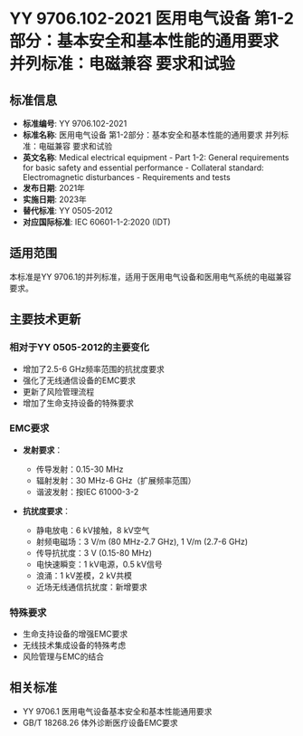 # YY 9706.102-2021 医用电气设备 第1-2部分：基本安全和基本性能的通用要求 并列标准：电磁兼容 要求和试验

## 标准信息
- **标准编号**: YY 9706.102-2021
- **标准名称**: 医用电气设备 第1-2部分：基本安全和基本性能的通用要求 并列标准：电磁兼容 要求和试验
- **英文名称**: Medical electrical equipment - Part 1-2: General requirements for basic safety and essential performance - Collateral standard: Electromagnetic disturbances - Requirements and tests
- **发布日期**: 2021年
- **实施日期**: 2023年
- **替代标准**: YY 0505-2012
- **对应国际标准**: IEC 60601-1-2:2020 (IDT)

## 适用范围
本标准是YY 9706.1的并列标准，适用于医用电气设备和医用电气系统的电磁兼容要求。

## 主要技术更新

### 相对于YY 0505-2012的主要变化
- 增加了2.5-6 GHz频率范围的抗扰度要求
- 强化了无线通信设备的EMC要求
- 更新了风险管理流程
- 增加了生命支持设备的特殊要求

### EMC要求
- **发射要求**：
  - 传导发射：0.15-30 MHz
  - 辐射发射：30 MHz-6 GHz（扩展频率范围）
  - 谐波发射：按IEC 61000-3-2

- **抗扰度要求**：
  - 静电放电：6 kV接触，8 kV空气
  - 射频电磁场：3 V/m (80 MHz-2.7 GHz), 1 V/m (2.7-6 GHz)
  - 传导抗扰度：3 V (0.15-80 MHz)
  - 电快速瞬变：1 kV电源，0.5 kV信号
  - 浪涌：1 kV差模，2 kV共模
  - 近场无线通信抗扰度：新增要求

### 特殊要求
- 生命支持设备的增强EMC要求
- 无线技术集成设备的特殊考虑
- 风险管理与EMC的结合

## 相关标准
- YY 9706.1 医用电气设备基本安全和基本性能通用要求
- GB/T 18268.26 体外诊断医疗设备EMC要求